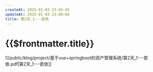 ```yaml
---
createAt: 2025-01-03 23:45:45
updateAt: 2025-01-03 23:48:04
title: 第2天_1---若依
---
```

# {{$frontmatter.title}}
![[public/blog/project/基于vue+springboot的资产管理系统/第2天_1---若依.pdf|第2天_1---若依]]